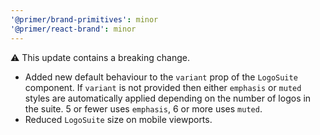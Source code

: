 ```yaml
---
'@primer/brand-primitives': minor
'@primer/react-brand': minor
---
```


⚠️ This update contains a breaking change.

- Added new default behaviour to the `variant` prop of the `LogoSuite` component. If `variant` is not provided then either `emphasis` or `muted` styles are automatically applied depending on the number of logos in the suite. 5 or fewer uses `emphasis`, 6 or more uses `muted`.
- Reduced `LogoSuite` size on mobile viewports.
